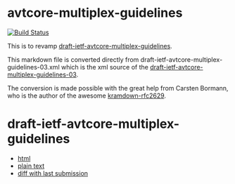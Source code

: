 # avtcore-multiplex-guidelines

[![Build Status](https://travis-ci.org/zh4ui/avtcore-multiplex-guidelines.svg?branch=master)](https://travis-ci.org/zh4ui/avtcore-multiplex-guidelines)

This is to revamp [draft-ietf-avtcore-multiplex-guidelines](https://tools.ietf.org/html/draft-ietf-avtcore-multiplex-guidelines).

This markdown file is converted directly from draft-ietf-avtcore-multiplex-guidelines-03.xml which is the xml source of the [draft-ietf-avtcore-multiplex-guidelines-03](https://www.ietf.org/archive/id/draft-ietf-avtcore-multiplex-guidelines-03.txt).

The conversion is made possible with the great help from Carsten Bormann, who is the author of the awesome [kramdown-rfc2629](https://github.com/cabo/kramdown-rfc2629).

draft-ietf-avtcore-multiplex-guidelines
=======================================

* [html](https://zh4ui.github.io/avtcore-multiplex-guidelines/draft-ietf-avtcore-multiplex-guidelines.html)
* [plain text](https://zh4ui.github.io/avtcore-multiplex-guidelines/draft-ietf-avtcore-multiplex-guidelines.txt)
* [diff with last submission](https://tools.ietf.org/rfcdiff?url1=https://tools.ietf.org/id/draft-ietf-avtcore-multiplex-guidelines.txt&url2=https://zh4ui.github.io/avtcore-multiplex-guidelines/draft-ietf-avtcore-multiplex-guidelines.txt)

